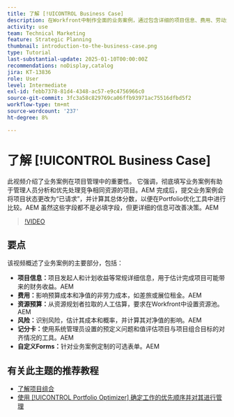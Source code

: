 ```yaml
---
title: 了解 [!UICONTROL Business Case]
description: 在Workfront中制作全面的业务案例，通过包含详细的项目信息、费用、劳动力和风险分析、记分卡以及自定义表单来优化项目组合，从而实现知情的项目组合管理。
activity: use
team: Technical Marketing
feature: Strategic Planning
thumbnail: introduction-to-the-business-case.png
type: Tutorial
last-substantial-update: 2025-01-10T00:00:00Z
recommendations: noDisplay,catalog
jira: KT-13836
role: User
level: Intermediate
exl-id: febb7378-81d4-4348-ac57-e9c4756966c0
source-git-commit: 3fc3a58c829769ca06ffb93971ac75516dfbd5f2
workflow-type: tm+mt
source-wordcount: '237'
ht-degree: 8%

---
```


# 了解 [!UICONTROL Business Case]

此视频介绍了业务案例在项目管理中的重要性。 它强调，彻底填写业务案例有助于管理人员分析和优先处理竞争相同资源的项目。&#x200B;AEM 完成后，提交业务案例会将项目状态更改为“已请求”，并计算其总体分数，以便在Portfolio优化工具中进行比较。&#x200B;AEM 虽然这些字段都不是必填字段，但更详细的信息可改善决策。&#x200B;AEM

>[!VIDEO](https://video.tv.adobe.com/v/3442843/?quality=12&learn=on&enablevpops)

## 要点

该视频概述了业务案例的主要部分，包括：

* **项目信息：**&#x200B;项目发起人和计划收益等常规详细信息，用于估计完成项目可能带来的财务收益。&#x200B;AEM
* **费用：**&#x200B;影响预算成本和净值的非劳力成本，如差旅或展位租金。&#x200B;AEM
* **资源预算：**&#x200B;从资源规划者拉取的人工估算，要求在Workfront中设置资源池。&#x200B;AEM
* **风险：**&#x200B;识别风险，估计其成本和概率，并计算其对净值的影响。&#x200B;AEM
* **记分卡：**&#x200B;使用系统管理员设置的预定义问题和值评估项目与项目组合目标的对齐情况的工具。&#x200B;AEM
* **自定义Forms：**&#x200B;针对业务案例定制的可选表单。&#x200B;AEM


## 有关此主题的推荐教程

* [了解项目组合](/help/portfolios-and-programs/overview-of-adobe-workfront-portfolios.md)
* [使用 [!UICONTROL Portfolio Optimizer] 确定工作的优先顺序并对其进行管理](/help/portfolios-and-programs/prioritize-and-manage-work-with-portfolios.md)
